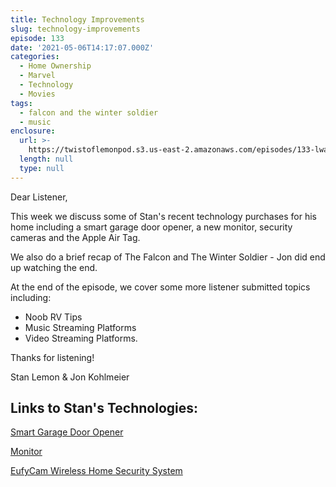 ```yaml
---
title: Technology Improvements
slug: technology-improvements
episode: 133
date: '2021-05-06T14:17:07.000Z'
categories:
  - Home Ownership
  - Marvel
  - Technology
  - Movies
tags:
  - falcon and the winter soldier
  - music
enclosure:
  url: >-
    https://twistoflemonpod.s3.us-east-2.amazonaws.com/episodes/133-lwatol-20210506.mp3
  length: null
  type: null
---
```


Dear Listener,

This week we discuss some of Stan's recent technology purchases for his home including a smart garage door opener, a new monitor, security cameras and the Apple Air Tag.

We also do a brief recap of The Falcon and The Winter Soldier - Jon did end up watching the end.

At the end of the episode, we cover some more listener submitted topics including:

- Noob RV Tips
- Music Streaming Platforms
- Video Streaming Platforms.

Thanks for listening!

Stan Lemon & Jon Kohlmeier

## Links to Stan's Technologies:

[Smart Garage Door Opener](https://amzn.to/3b782m7)

[Monitor](https://amzn.to/2RvtkTs)

[EufyCam Wireless Home Security System](https://www.apple.com/shop/product/HP982LL/A/eufycam-2-pro-wireless-home-security-camera-system?fnode=68e9084d17cf560251561b511ae29e2aabd490c17817dfcfbd14792dba511f47701f3a692b03de41dd4c2bf177b4efe93162d4d688f183423ba1583234b76426f938c8ecaa506962e2bb4056a667593c33dd598e9d4fd3fc9f8f97990a6dd92b)
